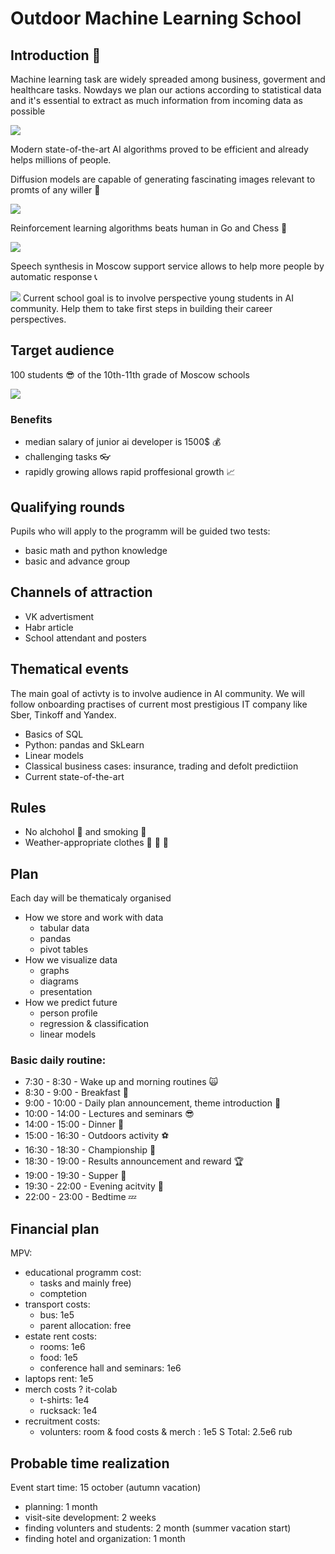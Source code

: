 #  Outdoor Machine Learning School

## Introduction :tada:

Machine learning task are widely spreaded among business, goverment and healthcare tasks. Nowdays we plan our actions according to statistical data and it's essential to extract as much information from incoming data as possible

![](images/financial-forecasting-toolshero.jpg)

Modern state-of-the-art AI algorithms proved to be efficient and already helps millions of people.

Diffusion models are capable of generating fascinating images relevant to promts of any willer :art:

![](images/Diffusion_models.jpg)

Reinforcement learning algorithms beats human in Go and Chess :muscle:

![](images/chess-playing-hand.jpeg)


Speech synthesis in Moscow support service allows to help more people by automatic response :telephone_receiver:

![](images/TTSArticleBanner.jpg)
Current school goal is to involve perspective young students in AI community. Help them to take first steps in building their career perspectives.

## Target audience

100 students  :sunglasses: of the 10th-11th grade of Moscow schools

![](images/Mosrupupils.jpg)

### Benefits 

- median salary of junior ai developer is 1500$ :moneybag:
- challenging tasks :eyeglasses:
- rapidly growing allows rapid proffesional growth :chart_with_upwards_trend:

## Qualifying rounds

Pupils who will apply to the programm will be guided two tests:
- basic math and python knowledge
- basic and advance group

## Channels of attraction
- VK advertisment
- Habr article
- School attendant and posters





 


## Thematical events

The main goal of activty is to involve audience in AI community. We will follow onboarding practises of current most prestigious IT company like Sber, Tinkoff and Yandex. 

- Basics of SQL
- Python: pandas and SkLearn
- Linear models
- Classical business cases: insurance, trading and defolt predictiion 
- Current state-of-the-art 

## Rules

- No alchohol :wine_glass: and smoking :smoking:
- Weather-appropriate clothes :tophat: :closed_umbrella: :dress:


## Plan

Each day will be thematicaly organised

- How we store and work with data
    - tabular data
    - pandas
    - pivot tables
- How we visualize data 
    - graphs
    - diagrams
    - presentation
- How we predict future 
    -  person profile
    - regression & classification
    - linear models



### Basic daily routine:
- 7:30 - 8:30 - Wake up and morning routines :scream_cat:
- 8:30 - 9:00 - Breakfast :egg:
- 9:00 - 10:00 - Daily plan announcement, theme introduction :hotel:
- 10:00 - 14:00 - Lectures and seminars :sunglasses:
- 14:00 - 15:00 - Dinner :rice:
- 15:00 - 16:30 - Outdoors activity :soccer:
- 16:30 - 18:30 - Championship :mount_fuji:
- 18:30 - 19:00  - Results announcement and reward :trophy:
- 19:00 - 19:30 - Supper :apple:
- 19:30 - 22:00 -  Evening acitvity :dart:
- 22:00 - 23:00 - Bedtime :zzz:

## Financial plan

MPV:
- educational programm cost:
    - tasks and mainly free)
    - comptetion
- transport costs:
    - bus: 1e5
    - parent allocation: free
- estate rent costs:
    - rooms:  1e6
    - food: 1e5
    - conference hall and seminars: 1e6
- laptops rent: 1e5
- merch costs ? it-colab
  - t-shirts: 1e4
  - rucksack: 1e4
- recruitment costs:
    - volunters: room & food costs & merch : 1e5
S
Total: 2.5e6 rub

## Probable time realization

Event start time: 15 october (autumn vacation)

- planning: 1 month
- visit-site development: 2 weeks
- finding volunters and students: 2 month (summer vacation start)
- finding hotel and organization: 1 month













